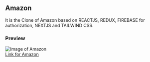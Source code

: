 ## Amazon

It is the Clone of Amazon based on REACTJS, REDUX, FIREBASE for authorization, NEXTJS and TAILWIND CSS.

### Preview

![Image of Amazon](https://github.com/MusaMalikx/Amazon/blob/main/amazon.gif)<br/>
[Link for Amazon](https://amazon-wine-one.vercel.app/)
